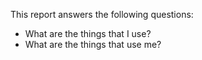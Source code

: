 This report answers the following questions:

- What are the things that I use?
- What are the things that use me?

